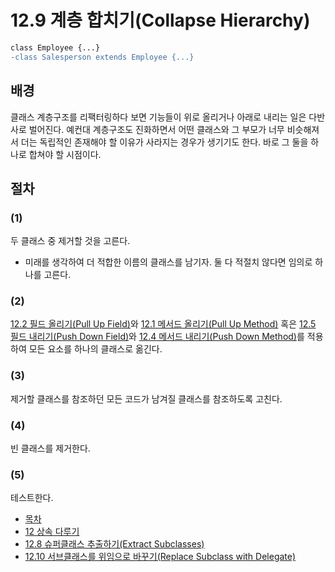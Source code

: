 # 12.9 계층 합치기(Collapse Hierarchy)
``` diff
class Employee {...}
-class Salesperson extends Employee {...}
```

## 배경
클래스 계층구조를 리팩터링하다 보면 기능들이 위로 올리거나 아래로 내리는 일은 다반사로 벌어진다. 예컨대 계층구조도 진화하면서 어떤 클래스와 그 부모가 너무 비슷해져서 더는 독립적인 존재해야 할 이유가 사라지는 경우가 생기기도 한다. 바로 그 둘을 하나로 합쳐야 할 시점이다.
## 절차
### (1)
두 클래스 중 제거할 것을 고른다.
- 미래를 생각하여 더 적합한 이름의 클래스를 남기자. 둘 다 적절치 않다면 임의로 하나를 고른다.
### (2)
[12.2 필드 올리기(Pull Up Field)](https://github.com/wonder13662/refactoring-v2/blob/writing/chapter12/12-2.md)와 [12.1 메서드 올리기(Pull Up Method)](https://github.com/wonder13662/refactoring-v2/blob/writing/chapter12/12-1.md) 혹은 [12.5 필드 내리기(Push Down Field)](https://github.com/wonder13662/refactoring-v2/blob/writing/chapter12/12-5.md)와 [12.4 메서드 내리기(Push Down Method)](https://github.com/wonder13662/refactoring-v2/blob/writing/chapter12/12-4.md)를 적용하여 모든 요소를 하나의 클래스로 옮긴다.
### (3)
제거할 클래스를 참조하던 모든 코드가 남겨질 클래스를 참조하도록 고친다.
### (4)
빈 클래스를 제거한다.
### (5)
테스트한다.

- [목차](https://github.com/wonder13662/refactoring-v2/blob/writing/README.md)
- [12 상속 다루기](https://github.com/wonder13662/refactoring-v2/blob/writing/chapter12)
- [12.8 슈퍼클래스 추출하기(Extract Subclasses)](https://github.com/wonder13662/refactoring-v2/blob/writing/chapter12/12-8.md)
- [12.10 서브클래스를 위임으로 바꾸기(Replace Subclass with Delegate)](https://github.com/wonder13662/refactoring-v2/blob/writing/chapter12/12-10.md)